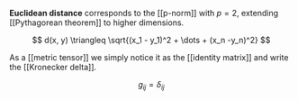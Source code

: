 **Euclidean distance** corresponds to the [[p-norm]] with $p=2$, extending [[Pythagorean theorem]] to higher dimensions.

$$
d(x, y) \triangleq \sqrt{(x_1 - y_1)^2 + \dots + (x_n -y_n)^2}
$$

As a [[metric tensor]] we simply notice it as the [[identity matrix]] and write the [[Kronecker delta]].

$$
g_{ij} = \delta_{ij}
$$